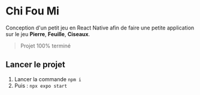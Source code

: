 # Chi Fou Mi

Conception d'un petit jeu en React Native afin de faire une petite application sur le jeu **Pierre**, **Feuille**, **Ciseaux**.

> Projet 100% terminé

## Lancer le projet

1. Lancer la commande `npm i`
2. Puis : `npx expo start`
